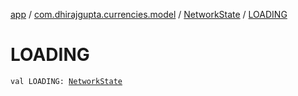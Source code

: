 [app](../../index.md) / [com.dhirajgupta.currencies.model](../index.md) / [NetworkState](index.md) / [LOADING](./-l-o-a-d-i-n-g.md)

# LOADING

`val LOADING: `[`NetworkState`](index.md)